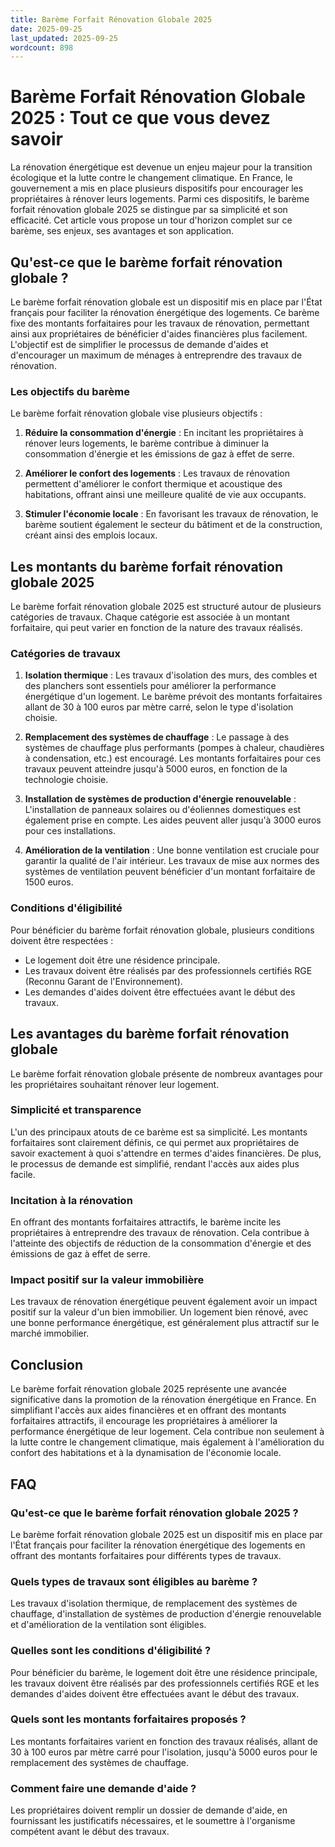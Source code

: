 ```yaml
---
title: Barème Forfait Rénovation Globale 2025
date: 2025-09-25
last_updated: 2025-09-25
wordcount: 898
---
```


# Barème Forfait Rénovation Globale 2025 : Tout ce que vous devez savoir

La rénovation énergétique est devenue un enjeu majeur pour la transition écologique et la lutte contre le changement climatique. En France, le gouvernement a mis en place plusieurs dispositifs pour encourager les propriétaires à rénover leurs logements. Parmi ces dispositifs, le barème forfait rénovation globale 2025 se distingue par sa simplicité et son efficacité. Cet article vous propose un tour d'horizon complet sur ce barème, ses enjeux, ses avantages et son application.

## Qu'est-ce que le barème forfait rénovation globale ?

Le barème forfait rénovation globale est un dispositif mis en place par l'État français pour faciliter la rénovation énergétique des logements. Ce barème fixe des montants forfaitaires pour les travaux de rénovation, permettant ainsi aux propriétaires de bénéficier d'aides financières plus facilement. L'objectif est de simplifier le processus de demande d'aides et d'encourager un maximum de ménages à entreprendre des travaux de rénovation.

### Les objectifs du barème

Le barème forfait rénovation globale vise plusieurs objectifs :

1. **Réduire la consommation d'énergie** : En incitant les propriétaires à rénover leurs logements, le barème contribue à diminuer la consommation d'énergie et les émissions de gaz à effet de serre.
   
2. **Améliorer le confort des logements** : Les travaux de rénovation permettent d'améliorer le confort thermique et acoustique des habitations, offrant ainsi une meilleure qualité de vie aux occupants.

3. **Stimuler l'économie locale** : En favorisant les travaux de rénovation, le barème soutient également le secteur du bâtiment et de la construction, créant ainsi des emplois locaux.

## Les montants du barème forfait rénovation globale 2025

Le barème forfait rénovation globale 2025 est structuré autour de plusieurs catégories de travaux. Chaque catégorie est associée à un montant forfaitaire, qui peut varier en fonction de la nature des travaux réalisés.

### Catégories de travaux

1. **Isolation thermique** : Les travaux d'isolation des murs, des combles et des planchers sont essentiels pour améliorer la performance énergétique d'un logement. Le barème prévoit des montants forfaitaires allant de 30 à 100 euros par mètre carré, selon le type d'isolation choisie.

2. **Remplacement des systèmes de chauffage** : Le passage à des systèmes de chauffage plus performants (pompes à chaleur, chaudières à condensation, etc.) est encouragé. Les montants forfaitaires pour ces travaux peuvent atteindre jusqu'à 5000 euros, en fonction de la technologie choisie.

3. **Installation de systèmes de production d'énergie renouvelable** : L'installation de panneaux solaires ou d'éoliennes domestiques est également prise en compte. Les aides peuvent aller jusqu'à 3000 euros pour ces installations.

4. **Amélioration de la ventilation** : Une bonne ventilation est cruciale pour garantir la qualité de l'air intérieur. Les travaux de mise aux normes des systèmes de ventilation peuvent bénéficier d'un montant forfaitaire de 1500 euros.

### Conditions d'éligibilité

Pour bénéficier du barème forfait rénovation globale, plusieurs conditions doivent être respectées :

- Le logement doit être une résidence principale.
- Les travaux doivent être réalisés par des professionnels certifiés RGE (Reconnu Garant de l'Environnement).
- Les demandes d'aides doivent être effectuées avant le début des travaux.

## Les avantages du barème forfait rénovation globale

Le barème forfait rénovation globale présente de nombreux avantages pour les propriétaires souhaitant rénover leur logement.

### Simplicité et transparence

L'un des principaux atouts de ce barème est sa simplicité. Les montants forfaitaires sont clairement définis, ce qui permet aux propriétaires de savoir exactement à quoi s'attendre en termes d'aides financières. De plus, le processus de demande est simplifié, rendant l'accès aux aides plus facile.

### Incitation à la rénovation

En offrant des montants forfaitaires attractifs, le barème incite les propriétaires à entreprendre des travaux de rénovation. Cela contribue à l'atteinte des objectifs de réduction de la consommation d'énergie et des émissions de gaz à effet de serre.

### Impact positif sur la valeur immobilière

Les travaux de rénovation énergétique peuvent également avoir un impact positif sur la valeur d'un bien immobilier. Un logement bien rénové, avec une bonne performance énergétique, est généralement plus attractif sur le marché immobilier.

## Conclusion

Le barème forfait rénovation globale 2025 représente une avancée significative dans la promotion de la rénovation énergétique en France. En simplifiant l'accès aux aides financières et en offrant des montants forfaitaires attractifs, il encourage les propriétaires à améliorer la performance énergétique de leur logement. Cela contribue non seulement à la lutte contre le changement climatique, mais également à l'amélioration du confort des habitations et à la dynamisation de l'économie locale.

## FAQ

### Qu'est-ce que le barème forfait rénovation globale 2025 ?

Le barème forfait rénovation globale 2025 est un dispositif mis en place par l'État français pour faciliter la rénovation énergétique des logements en offrant des montants forfaitaires pour différents types de travaux.

### Quels types de travaux sont éligibles au barème ?

Les travaux d'isolation thermique, de remplacement des systèmes de chauffage, d'installation de systèmes de production d'énergie renouvelable et d'amélioration de la ventilation sont éligibles.

### Quelles sont les conditions d'éligibilité ?

Pour bénéficier du barème, le logement doit être une résidence principale, les travaux doivent être réalisés par des professionnels certifiés RGE et les demandes d'aides doivent être effectuées avant le début des travaux.

### Quels sont les montants forfaitaires proposés ?

Les montants forfaitaires varient en fonction des travaux réalisés, allant de 30 à 100 euros par mètre carré pour l'isolation, jusqu'à 5000 euros pour le remplacement des systèmes de chauffage.

### Comment faire une demande d'aide ?

Les propriétaires doivent remplir un dossier de demande d'aide, en fournissant les justificatifs nécessaires, et le soumettre à l'organisme compétent avant le début des travaux.